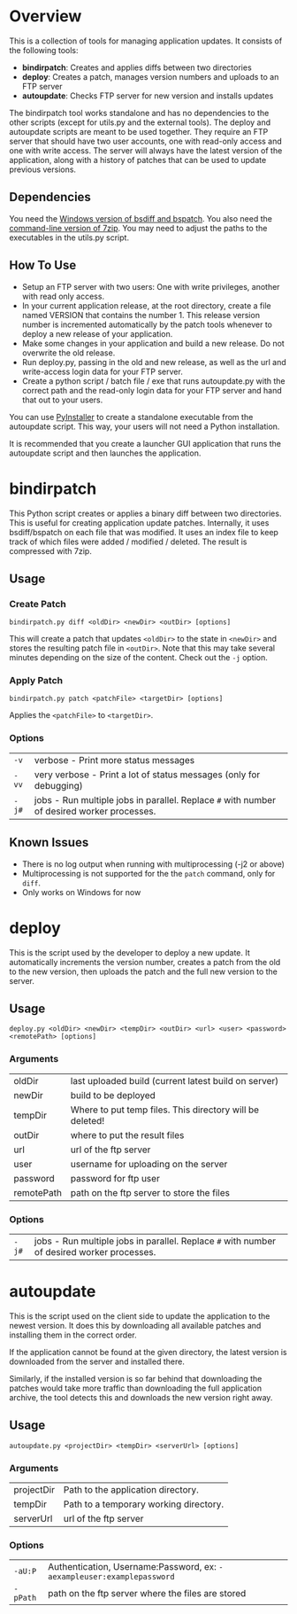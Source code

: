 # Overview
This is a collection of tools for managing application updates. It consists of the following tools:
 - **bindirpatch**: Creates and applies diffs between two directories 
 - **deploy**: Creates a patch, manages version numbers and uploads to an FTP server 
 - **autoupdate**: Checks FTP server for new version and installs updates 

The bindirpatch tool works standalone and has no dependencies to the other scripts (except for utils.py and the external tools). The deploy and autoupdate scripts are meant to be used together. They require an FTP server that should have two user accounts, one with read-only access and one with write access. The server will always have the latest version of the application, along with a history of patches that can be used to update previous versions. 

## Dependencies
You need the [Windows version of bsdiff and bspatch](http://sites.inka.de/tesla/download/bsdiff4.3-win32.zip). You also need the [command-line version of 7zip](http://www.7-zip.org/a/7z1507-extra.7z). You may need to adjust the paths to the executables in the utils.py script.

## How To Use
 * Setup an FTP server with two users: One with write privileges, another with read only access.
 * In your current application release, at the root directory, create a file named VERSION that contains the number 1. This release version number is incremented automatically by the patch tools whenever to deploy a new release of your application.
 * Make some changes in your application and build a new release. Do not overwrite the old release.
 * Run deploy.py, passing in the old and new release, as well as the url and write-access login data for your FTP server.
 * Create a python script / batch file / exe that runs autoupdate.py with the correct path and the read-only login data for your FTP server and hand that out to your users.
 
You can use [PyInstaller](http://www.pyinstaller.org/) to create a standalone executable from the autoupdate script. This way, your users will not need a Python installation.

It is recommended that you create a launcher GUI application that runs the autoupdate script and then launches the application. 

# bindirpatch
This Python script creates or applies a binary diff between two directories. This is useful for creating application update patches. Internally, it uses bsdiff/bspatch on each file that was modified. It uses an index file to keep track of which files were added / modified / deleted. The result is compressed with 7zip.

## Usage
### Create Patch
`bindirpatch.py diff <oldDir> <newDir> <outDir> [options]`

This will create a patch that updates `<oldDir>` to the state in `<newDir>` and stores the resulting patch file in `<outDir>`. Note that this may take several minutes depending on the size of the content. Check out the `-j` option.

### Apply Patch
`bindirpatch.py patch <patchFile> <targetDir> [options]`

Applies the `<patchFile>` to `<targetDir>`.

### Options
|         |                                                                                             |
| ------- | ------------------------------------------------------------------------------------------- |
| `-v`    | verbose - Print more status messages                                                        |
| `-vv`   | very verbose - Print a lot of status messages (only for debugging)                          |
| `-j#`   | jobs - Run multiple jobs in parallel. Replace `#` with number of desired worker processes.  |


## Known Issues
 * There is no log output when running with multiprocessing (-j2 or above)
 * Multiprocessing is not supported for the the `patch` command, only for `diff`.
 * Only works on Windows for now



# deploy 
This is the script used by the developer to deploy a new update. It automatically increments the version number, creates a patch from the old to the new version, then uploads the patch and the full new version to the server.

## Usage 
`deploy.py <oldDir> <newDir> <tempDir> <outDir> <url> <user> <password> <remotePath> [options]`

### Arguments
|            |                                                                                             |
| ---------- | ------------------------------------------------------------------------------------------- |
| oldDir     | last uploaded build (current latest build on server)                                        |
| newDir     | build to be deployed                                                                        |
| tempDir    | Where to put temp files. This directory will be deleted!                                    |
| outDir     | where to put the result files                                                               |
| url        | url of the ftp server                                                                       |
| user       | username for uploading on the server                                                        |
| password   | password for ftp user                                                                       |
| remotePath | path on the ftp server to store the files                                                   |

### Options 
|         |                                                                                             |
| ------- | ------------------------------------------------------------------------------------------- |
| `-j#`   | jobs - Run multiple jobs in parallel. Replace `#` with number of desired worker processes.  |


# autoupdate 
This is the script used on the client side to update the application to the newest version. It does this by downloading all available patches and installing them in the correct order.

If the application cannot be found at the given directory, the latest version is downloaded from the server and installed there.

Similarly, if the installed version is so far behind that downloading the patches would take more traffic than downloading the full application archive, the tool detects this and downloads the new version right away.

## Usage 
`autoupdate.py <projectDir> <tempDir> <serverUrl> [options]`

### Arguments 
|            |                                            |
| ---------- | ------------------------------------------ |
| projectDir | Path to the application directory.         |
| tempDir    | Path to a temporary working directory.     |
| serverUrl  | url of the ftp server                      |

### Options 
|          |                                                                        |
| -------- | ---------------------------------------------------------------------- |
| `-aU:P`  | Authentication, Username:Password, ex: `-aexampleuser:examplepassword` |
| `-pPath` | path on the ftp server where the files are stored                      |
